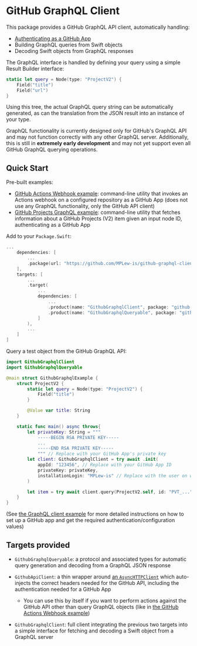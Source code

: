 # GitHub GraphQL Client #

This package provides a GitHub GraphQL API client, automatically handling:
- [Authenticating as a GitHub App](https://docs.github.com/en/developers/apps/building-github-apps/authenticating-with-github-apps#authenticating-as-a-github-app)
- Building GraphQL queries from Swift objects
- Decoding Swift objects from GraphQL responses

The GraphQL interface is handled by defining your query using a simple Result Builder interface:
```swift
static let query = Node(type: "ProjectV2") {
	Field("title")
	Field("url")
}
```

Using this tree, the actual GraphQL query string can be automatically generated, as can the translation from the JSON result into an instance of your type.

GraphQL functionality is currently designed only for GitHub's GraphQL API and may not function correctly with any other GraphQL server.
Additionally, this is still in **extremely early development** and may not yet support even all GitHub GraphQL querying operations.


## Quick Start ##

Pre-built examples:
- [GitHub Actions Webhook example](./Examples/GithubActionsWebhookClient): command-line utility that invokes an Actions webhook on a configured repository as a GitHub App (does not use any GraphQL functionality, only the GitHub API client)
- [GitHub Projects GraphQL example](./Examples/GithubProjectsGraphqlClient): command-line utility that fetches information about a GitHub Projects (V2) item given an input node ID, authenticating as a GitHub App


Add to your `Package.Swift`:
```swift
...
	dependencies: [
		...
		.package(url: "https://github.com/MPLew-is/github-graphql-client", branch: "main"),
	],
	targets: [
		...
		.target(
			...
			dependencies: [
				...
				.product(name: "GithubGraphqlClient", package: "github-graphql-client"),
				.product(name: "GithubGraphqlQueryable", package: "github-graphql-client"),
			]
		),
		...
	]
]
```

Query a test object from the GitHub GraphQL API:
```swift
import GithubGraphqlClient
import GithubGraphqlQueryable

@main struct GithubGraphqlExample {
	struct ProjectV2 {
		static let query = Node(type: "ProjectV2") {
			Field("title")
		}

		@Value var title: String
	}

	static func main() async throws{
		let privateKey: String = """
			-----BEGIN RSA PRIVATE KEY-----
			...
			-----END RSA PRIVATE KEY-----
			""" // Replace with your GitHub App's private key
		let client: GithubGraphqlClient = try await .init(
			appId: "123456", // Replace with your GitHub App ID
			privateKey: privateKey,
			installationLogin: "MPLew-is" // Replace with the user on which your app has been installed
		)

		let item = try await client.query(ProjectV2.self, id: "PVT_...") // Replace with the unique node ID for your GitHub Project (V2)
	}
}
```
(See [the GraphQL client example](./Examples/GithubProjectsGraphqlClient) for more detailed instructions on how to set up a GitHub app and get the required authentication/configuration values)


## Targets provided ##

- `GithubGraphqlQueryable`: a protocol and associated types for automatic query generation and decoding from a GraphQL JSON response

- `GithubApiClient`: a thin wrapper around [an `AsyncHTTPClient`](https://github.com/swift-server/async-http-client) which auto-injects the correct headers needed for the GitHub API, including the authentication needed for a GitHub App
	- You can use this by itself if you want to perform actions against the GitHub API other than query GraphQL objects (like in [the GitHub Actions Webhook example](./Examples/GithubActionsWebhookClient))

- `GithubGraphqlClient`: full client integrating the previous two targets into a simple interface for fetching and decoding a Swift object from a GraphQL server
